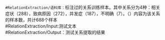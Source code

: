 `#RelationExtraction/语料库：`标注过的关系训练样本。其中关系分为4种：相关症状（288），致病原因（272），并发症（187），不明确（7）。（）内容为该关系的样本数，共计688个样本<br>
#RelationExtraction/Input:测试文本<br>
#RelationExtraction/Output：测试关系提取的结果<br>

